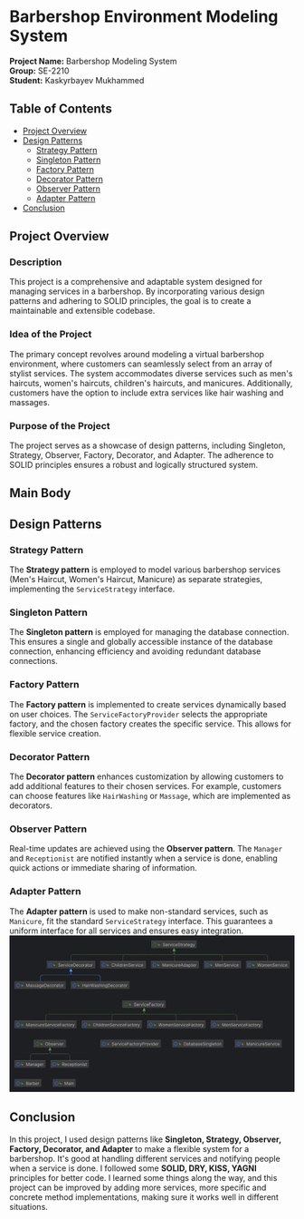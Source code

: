 # Barbershop Environment Modeling System


**Project Name:** Barbershop Modeling System  
**Group:** SE-2210  
**Student:** Kaskyrbayev Mukhammed
## Table of Contents

- [Project Overview](project-overview)
- [Design Patterns](#design-patterns)
  - [Strategy Pattern](#strategy-pattern)
  - [Singleton Pattern](#singleton-pattern)
  - [Factory Pattern](#factory-pattern)
  - [Decorator Pattern](#decorator-pattern)
  - [Observer Pattern](#observer-pattern)
  - [Adapter Pattern](#adapter-pattern)
- [Conclusion](#conclusion)

## Project Overview


### Description

This project is a comprehensive and adaptable system designed for managing services in a barbershop. By incorporating various design patterns and adhering to SOLID principles, the goal is to create a maintainable and extensible codebase.

### Idea of the Project

The primary concept revolves around modeling a virtual barbershop environment, where customers can seamlessly select from an array of stylist services. The system accommodates diverse services such as men's haircuts, women's haircuts, children's haircuts, and manicures. Additionally, customers have the option to include extra services like hair washing and massages.

### Purpose of the Project

The project serves as a showcase of design patterns, including Singleton, Strategy, Observer, Factory, Decorator, and Adapter. The adherence to SOLID principles ensures a robust and logically structured system.



## Main Body

## Design Patterns
### Strategy Pattern

The **Strategy pattern** is employed to model various barbershop services (Men's Haircut, Women's Haircut, Manicure) as separate strategies, implementing the `ServiceStrategy` interface.


### Singleton Pattern

The **Singleton pattern** is employed for managing the database connection. This ensures a single and globally accessible instance of the database connection, enhancing efficiency and avoiding redundant database connections.

### Factory Pattern

The **Factory pattern** is implemented to create services dynamically based on user choices. The `ServiceFactoryProvider` selects the appropriate factory, and the chosen factory creates the specific service. This allows for flexible service creation.

### Decorator Pattern

The **Decorator pattern** enhances customization by allowing customers to add additional features to their chosen services. For example, customers can choose features like `HairWashing` or `Massage`, which are implemented as decorators.

### Observer Pattern

Real-time updates are achieved using the **Observer pattern**. The `Manager` and `Receptionist` are notified instantly when a service is done, enabling quick actions or immediate sharing of information.

### Adapter Pattern

The **Adapter pattern** is used to make non-standard services, such as `Manicure`, fit the standard `ServiceStrategy` interface. This guarantees a uniform interface for all services and ensures easy integration.
![Example Image](UMLDiagram.png)

## Conclusion

In this project, I used design patterns like **Singleton, Strategy, Observer, Factory, Decorator, and Adapter** to make a flexible system for a barbershop. It's good at handling different services and notifying people when a service is done. I followed some **SOLID, DRY, KISS, YAGNI** principles for better code. I learned some things along the way, and this project can be improved by adding more services, more specific and concrete method implementations, making sure it works well in different situations.
